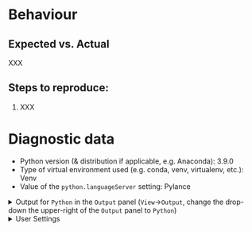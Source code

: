 <!-- Please fill in all XXX markers -->
# Behaviour
## Expected vs. Actual

XXX

## Steps to reproduce:

1. XXX

<!--
**After** creating the issue on GitHub, you can add screenshots and GIFs of what is happening. Consider tools like https://www.cockos.com/licecap/, https://github.com/phw/peek or https://www.screentogif.com/ for GIF creation.
-->

<!-- **NOTE**: Everything below except Python output panel is auto-generated; no editing required. Please do provide Python output panel. -->
# Diagnostic data

-   Python version (& distribution if applicable, e.g. Anaconda): 3.9.0
-   Type of virtual environment used (e.g. conda, venv, virtualenv, etc.): Venv
-   Value of the `python.languageServer` setting: Pylance

<details>

<summary>Output for <code>Python</code> in the <code>Output</code> panel (<code>View</code>→<code>Output</code>, change the drop-down the upper-right of the <code>Output</code> panel to <code>Python</code>)
</summary>

<p>

```
XXX
```

</p>
</details>

<details>

<summary>User Settings</summary>

<p>

```
Multiroot scenario, following user settings may not apply:

experiments
• enabled: false

venvPath: "<placeholder>"

```

</p>
</details>
